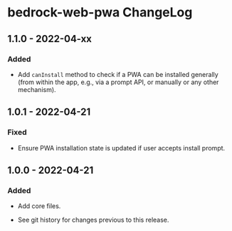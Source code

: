 # bedrock-web-pwa ChangeLog

## 1.1.0 - 2022-04-xx

### Added
- Add `canInstall` method to check if a PWA can be installed generally
  (from within the app, e.g., via a prompt API, or manually or any other
  mechanism).

## 1.0.1 - 2022-04-21

### Fixed
- Ensure PWA installation state is updated if user accepts install prompt.

## 1.0.0 - 2022-04-21

### Added
- Add core files.

- See git history for changes previous to this release.
